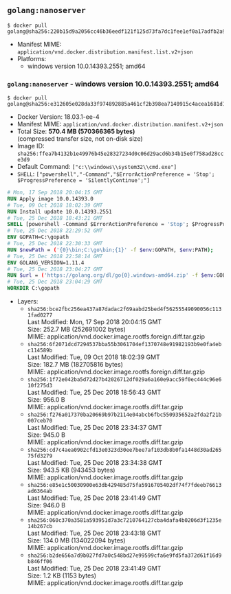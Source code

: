 ## `golang:nanoserver`

```console
$ docker pull golang@sha256:220b15d9a2056cc46b36eedf121f125d73fa7dc1fee1ef0a17adfb2a9633a4e2
```

-	Manifest MIME: `application/vnd.docker.distribution.manifest.list.v2+json`
-	Platforms:
	-	windows version 10.0.14393.2551; amd64

### `golang:nanoserver` - windows version 10.0.14393.2551; amd64

```console
$ docker pull golang@sha256:e312605e028da33f974892885a461cf2b398ea7140915c4acea1681d18a3f041
```

-	Docker Version: 18.03.1-ee-4
-	Manifest MIME: `application/vnd.docker.distribution.manifest.v2+json`
-	Total Size: **570.4 MB (570366365 bytes)**  
	(compressed transfer size, not on-disk size)
-	Image ID: `sha256:ffea7b4132b1e49976b45e28327234d0c06d29acd6b34b15e0f758ad28cce3d9`
-	Default Command: `["c:\\windows\\system32\\cmd.exe"]`
-	`SHELL`: `["powershell","-Command","$ErrorActionPreference = 'Stop'; $ProgressPreference = 'SilentlyContinue';"]`

```dockerfile
# Mon, 17 Sep 2018 20:04:15 GMT
RUN Apply image 10.0.14393.0
# Tue, 09 Oct 2018 18:02:39 GMT
RUN Install update 10.0.14393.2551
# Tue, 25 Dec 2018 18:43:21 GMT
SHELL [powershell -Command $ErrorActionPreference = 'Stop'; $ProgressPreference = 'SilentlyContinue';]
# Tue, 25 Dec 2018 22:29:52 GMT
ENV GOPATH=C:\gopath
# Tue, 25 Dec 2018 22:30:33 GMT
RUN $newPath = ('{0}\bin;C:\go\bin;{1}' -f $env:GOPATH, $env:PATH); 	Write-Host ('Updating PATH: {0}' -f $newPath); 	setx /M PATH $newPath;
# Tue, 25 Dec 2018 22:58:14 GMT
ENV GOLANG_VERSION=1.11.4
# Tue, 25 Dec 2018 23:04:27 GMT
RUN $url = ('https://golang.org/dl/go{0}.windows-amd64.zip' -f $env:GOLANG_VERSION); 	Write-Host ('Downloading {0} ...' -f $url); 	Invoke-WebRequest -Uri $url -OutFile 'go.zip'; 		$sha256 = 'eeb20e21702f2b9469d9381df5de85e2f731b64a1f54effe196d0f7d0227fe14'; 	Write-Host ('Verifying sha256 ({0}) ...' -f $sha256); 	if ((Get-FileHash go.zip -Algorithm sha256).Hash -ne $sha256) { 		Write-Host 'FAILED!'; 		exit 1; 	}; 		Write-Host 'Expanding ...'; 	Expand-Archive go.zip -DestinationPath C:\; 		Write-Host 'Verifying install ("go version") ...'; 	go version; 		Write-Host 'Removing ...'; 	Remove-Item go.zip -Force; 		Write-Host 'Complete.';
# Tue, 25 Dec 2018 23:04:29 GMT
WORKDIR C:\gopath
```

-	Layers:
	-	`sha256:bce2fbc256ea437a87dadac2f69aabd25bed4f56255549090056c1131fad0277`  
		Last Modified: Mon, 17 Sep 2018 20:04:15 GMT  
		Size: 252.7 MB (252691002 bytes)  
		MIME: application/vnd.docker.image.rootfs.foreign.diff.tar.gzip
	-	`sha256:6f2071dcd7294537bba55b3061704ef1370748e91982193b9e0fa4ebc114589b`  
		Last Modified: Tue, 09 Oct 2018 18:02:39 GMT  
		Size: 182.7 MB (182705816 bytes)  
		MIME: application/vnd.docker.image.rootfs.foreign.diff.tar.gzip
	-	`sha256:1f72e042ba5d72d27b42026712df029a6a160e9acc59f0ec444c96e610f275d3`  
		Last Modified: Tue, 25 Dec 2018 18:56:43 GMT  
		Size: 956.0 B  
		MIME: application/vnd.docker.image.rootfs.diff.tar.gzip
	-	`sha256:f276a017370ba20669b97b2114e04abcb6fbc550935652a2fda2f21b007ceb70`  
		Last Modified: Tue, 25 Dec 2018 23:34:37 GMT  
		Size: 945.0 B  
		MIME: application/vnd.docker.image.rootfs.diff.tar.gzip
	-	`sha256:cd7c4aea0902cfd13e0323d30ee7bee7af103db8b0fa1448d30ad26575fd3279`  
		Last Modified: Tue, 25 Dec 2018 23:34:38 GMT  
		Size: 943.5 KB (943453 bytes)  
		MIME: application/vnd.docker.image.rootfs.diff.tar.gzip
	-	`sha256:e85e1c50030900e63db429485d75fa5916705402df74f7fdeeb76613ad6364ab`  
		Last Modified: Tue, 25 Dec 2018 23:41:49 GMT  
		Size: 946.0 B  
		MIME: application/vnd.docker.image.rootfs.diff.tar.gzip
	-	`sha256:060c370a3581a593951d7a3c7210764127cba4dafa4b0206d3f1235e14b267cb`  
		Last Modified: Tue, 25 Dec 2018 23:43:18 GMT  
		Size: 134.0 MB (134022094 bytes)  
		MIME: application/vnd.docker.image.rootfs.diff.tar.gzip
	-	`sha256:b2de656a7d9b027fd7a0c548bd27e99599cfa6e9fd5fa372d61f16d9b846ff06`  
		Last Modified: Tue, 25 Dec 2018 23:41:49 GMT  
		Size: 1.2 KB (1153 bytes)  
		MIME: application/vnd.docker.image.rootfs.diff.tar.gzip
